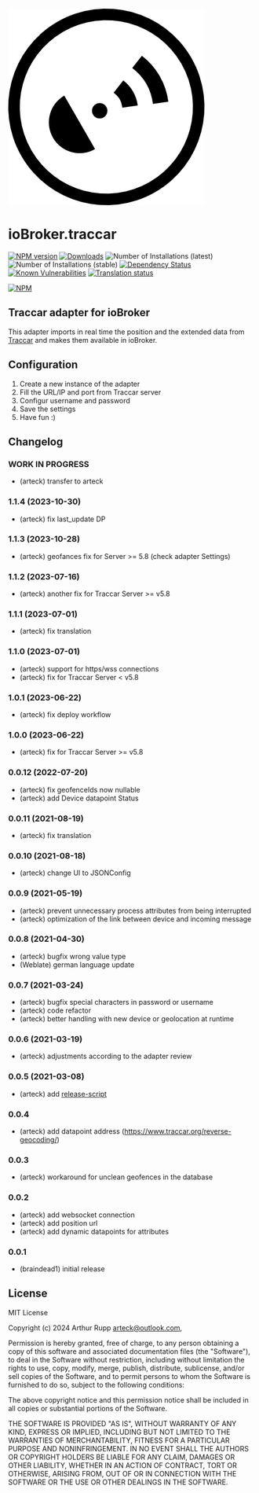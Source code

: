 ![Logo](admin/traccar.png)

# ioBroker.traccar

[![NPM version](http://img.shields.io/npm/v/iobroker.traccar.svg?dummy=unused)](https://www.npmjs.com/package/iobroker.traccar)
[![Downloads](https://img.shields.io/npm/dm/iobroker.traccar.svg?dummy=unused)](https://www.npmjs.com/package/iobroker.traccar)
![Number of Installations (latest)](https://iobroker.live/badges/traccar-installed.svg?dummy=unused)
![Number of Installations (stable)](https://iobroker.live/badges/traccar-stable.svg?dummy=unused)
[![Dependency Status](https://status.david-dm.org/gh/arteck/iobroker.traccar.svg?dummy=unused)](https://david-dm.org/arteck/iobroker.traccar)
[![Known Vulnerabilities](https://snyk.io/test/github/arteck/ioBroker.traccar/badge.svg?dummy=unused)](https://snyk.io/test/github/arteck/ioBroker.traccar)
[![Translation status](https://weblate.iobroker.net/widgets/adapters/-/traccar/svg-badge.svg)](https://weblate.iobroker.net/engage/adapters/?utm_source=widget)

[![NPM](https://nodei.co/npm/iobroker.traccar.png?downloads=true)](https://nodei.co/npm/iobroker.traccar/)

## Traccar adapter for ioBroker

This adapter imports in real time the position and the extended data from [Traccar](https://www.traccar.org) and makes them available in ioBroker.

## Configuration

1. Create a new instance of the adapter
2. Fill the URL/IP and port from Traccar server
3. Configur username and password
4. Save the settings
5. Have fun :)

## Changelog

<!--
 https://github.com/AlCalzone/release-script#usage
    npm run release major -- -p iobroker license --all 0.9.8 -> 1.0.0
    npm run release minor -- -p iobroker license --all 0.9.8 -> 0.10.0
    npm run release patch -- -p iobroker license --all 0.9.8 -> 0.9.9
    npm run release prerelease beta -- -p iobroker license --all v0.2.1 -> v0.2.2-beta.0
	Placeholder for the next version (at the beginning of the line):
	
-->
### **WORK IN PROGRESS**
-   (arteck) transfer to arteck

### 1.1.4 (2023-10-30)
-   (arteck) fix last_update DP

### 1.1.3 (2023-10-28)
-   (arteck) geofances fix for Server >= 5.8 (check adapter Settings)

### 1.1.2 (2023-07-16)
-   (arteck) another fix for Traccar Server >= v5.8

### 1.1.1 (2023-07-01)
-   (arteck) fix translation

### 1.1.0 (2023-07-01)
-   (arteck) support for https/wss connections
-   (arteck) fix for Traccar Server < v5.8

### 1.0.1 (2023-06-22)
-   (arteck) fix deploy workflow

### 1.0.0 (2023-06-22)
-   (arteck) fix for Traccar Server >= v5.8

### 0.0.12 (2022-07-20)

-   (arteck) fix geofenceIds now nullable
-   (arteck) add Device datapoint Status

### 0.0.11 (2021-08-19)

-   (arteck) fix translation

### 0.0.10 (2021-08-18)

-   (arteck) change UI to JSONConfig

### 0.0.9 (2021-05-19)

-   (arteck) prevent unnecessary process attributes from being interrupted
-   (arteck) optimization of the link between device and incoming message

### 0.0.8 (2021-04-30)

-   (arteck) bugfix wrong value type
-   (Weblate) german language update

### 0.0.7 (2021-03-24)

-   (arteck) bugfix special characters in password or username
-   (arteck) code refactor
-   (arteck) better handling with new device or geolocation at runtime

### 0.0.6 (2021-03-19)

-   (arteck) adjustments according to the adapter review

### 0.0.5 (2021-03-08)

-   (arteck) add [release-script](https://github.com/AlCalzone/release-script)

### 0.0.4

-   (arteck) add datapoint address (https://www.traccar.org/reverse-geocoding/)

### 0.0.3

-   (arteck) workaround for unclean geofences in the database

### 0.0.2

-   (arteck) add websocket connection
-   (arteck) add position url
-   (arteck) add dynamic datapoints for attributes

### 0.0.1

-   (braindead1) initial release

## License

MIT License

Copyright (c) 2024  Arthur Rupp <arteck@outlook.com>,

Permission is hereby granted, free of charge, to any person obtaining a copy
of this software and associated documentation files (the "Software"), to deal
in the Software without restriction, including without limitation the rights
to use, copy, modify, merge, publish, distribute, sublicense, and/or sell
copies of the Software, and to permit persons to whom the Software is
furnished to do so, subject to the following conditions:

The above copyright notice and this permission notice shall be included in all
copies or substantial portions of the Software.

THE SOFTWARE IS PROVIDED "AS IS", WITHOUT WARRANTY OF ANY KIND, EXPRESS OR
IMPLIED, INCLUDING BUT NOT LIMITED TO THE WARRANTIES OF MERCHANTABILITY,
FITNESS FOR A PARTICULAR PURPOSE AND NONINFRINGEMENT. IN NO EVENT SHALL THE
AUTHORS OR COPYRIGHT HOLDERS BE LIABLE FOR ANY CLAIM, DAMAGES OR OTHER
LIABILITY, WHETHER IN AN ACTION OF CONTRACT, TORT OR OTHERWISE, ARISING FROM,
OUT OF OR IN CONNECTION WITH THE SOFTWARE OR THE USE OR OTHER DEALINGS IN THE
SOFTWARE.
